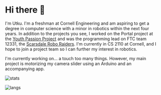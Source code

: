 Hi there 👋
===

I'm Utku. I'm a freshman at Cornell Engineering and am aspiring to get a degree in computer science with a minor in robotics within the next four years. In addition to the projects you see, I worked on the Portal project at the [Youth Passion Project](https://www.youthpassionproject.org/) and was the programming lead on FTC team 12331, the [Scarsdale Robo Raiders](https://www.scarsdalerobotics.com/). I'm currently in CS 2110 at Cornell, and I hope to join a project team so I can further my interest in robotics.

I'm currently working on... a touch too many things. However, my main project is motorizing my camera slider using an Arduino and an accompanying app.


![stats](https://github-readme-stats.vercel.app/api?username=Yey007&show_icons=true&count_private=true&theme=transparent&hide_rank=true)

![langs](https://github-readme-stats.vercel.app/api/top-langs/?username=Yey007&layout=compact&theme=transparent&hide=jupyter%20notebook&langs_count=8)
